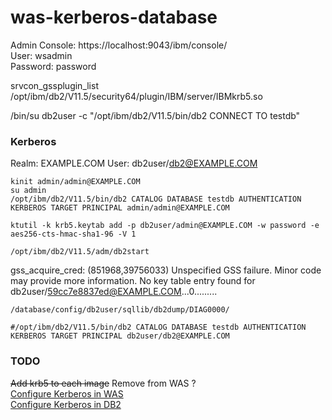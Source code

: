 # was-kerberos-database

Admin Console: https://localhost:9043/ibm/console/  
User: wsadmin  
Password: password

srvcon_gssplugin_list
/opt/ibm/db2/V11.5/security64/plugin/IBM/server/IBMkrb5.so

/bin/su db2user -c "/opt/ibm/db2/V11.5/bin/db2 CONNECT TO testdb"


### Kerberos
Realm: EXAMPLE.COM
User: db2user/db2@EXAMPLE.COM

```
kinit admin/admin@EXAMPLE.COM  
su admin  
/opt/ibm/db2/V11.5/bin/db2 CATALOG DATABASE testdb AUTHENTICATION KERBEROS TARGET PRINCIPAL admin/admin@EXAMPLE.COM
```

```
ktutil -k krb5.keytab add -p db2user/admin@EXAMPLE.COM -w password -e aes256-cts-hmac-sha1-96 -V 1
```

```
/opt/ibm/db2/V11.5/adm/db2start
```
gss_acquire_cred: (851968,39756033) Unspecified GSS failure.  Minor code may provide more information.  No key table entry found for db2user/59cc7e8837ed@EXAMPLE.COM...0.........

```
/database/config/db2user/sqllib/db2dump/DIAG0000/
```

```
#/opt/ibm/db2/V11.5/bin/db2 CATALOG DATABASE testdb AUTHENTICATION KERBEROS TARGET PRINCIPAL db2user/db2@EXAMPLE.COM
```
### TODO
~~Add krb5 to each image~~ Remove from WAS ?  
[Configure Kerberos in WAS](https://www.ibm.com/support/knowledgecenter/en/SSEQTP_9.0.5/com.ibm.websphere.base.doc/ae/tsec_kerb_setup.html)  
[Configure Kerberos in DB2](https://www.ibm.com/support/knowledgecenter/en/SSEPGG_11.1.0/com.ibm.db2.luw.admin.sec.doc/doc/c0058525.html)